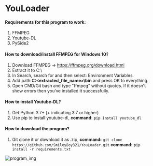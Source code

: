 # YouLoader

#### Requirements for this program to work:
1) FFMPEG
2) Youtube-DL
3) PySide2

#### How to download/install FFMPEG for Windows 10?

1) Download FFMPEG -> https://ffmpeg.org/download.html
2) Extract it to C:\
3) In Search, search for and then select: Environment Variables
4) Add path **C:\<extracted_file_name>\bin** and press OK to everything.
5) Open CMD/Git bash and type "ffmpeg" without quotes. If it doesn't show errors then you've installed it successfully.

#### How to install Youtube-DL?
1) Get Python 3.7+ (+ indicating 3.7 or higher)
2) Use pip to install youtube-dl, **command:** `pip install youtube_dl`

#### How to download the program?
1) Git clone it or download it as .zip,
**command:** `git clone https://github.com/SmileyBoy321/YouLoader.git`
**command:** `pip install -r requirements.txt`

![program_img](https://user-images.githubusercontent.com/45132310/87560813-8544f500-c6c4-11ea-95cf-a4aae1fbcdec.PNG)
